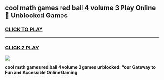 
## cool math games red ball 4 volume 3 Play Online 👋 Unblocked Games
<h3>
<a href="https://news.freeplayer.one?title=cool_math_games_red_ball_4_volume_3&ref=17CMG">CLICK TO PLAY</a></h3>
<hr>

<h3>
<a href="https://news.freeplayer.one?title=cool_math_games_red_ball_4_volume_3&ref=17CMG">CLICK 2 PLAY</a>
  
</h3>

<a href="https://news.freeplayer.one?title=cool_math_games_red_ball_4_volume_3&ref=17CMG/"><img src="https://clearcache.store/games.png"></a>


**cool math games red ball 4 volume 3 games unblocked: Your Gateway to Fun and Accessible Online Gaming**
